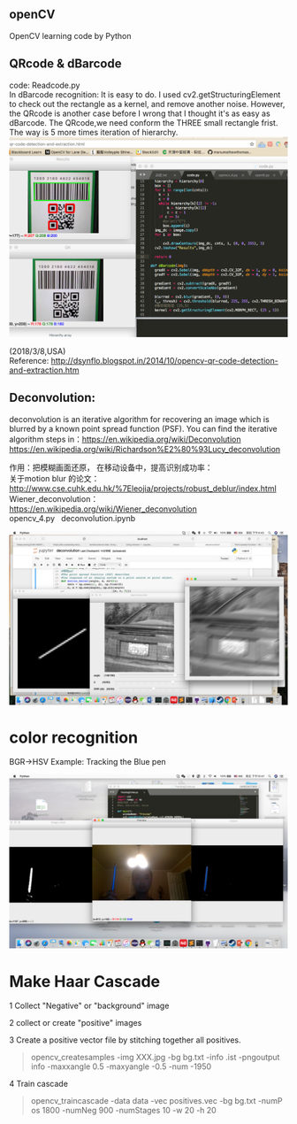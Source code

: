 ## openCV

OpenCV learning code by Python  
## QRcode & dBarcode  
code: Readcode.py  
  In dBarcode recognition: It is easy to do. I used cv2.getStructuringElement to check out the rectangle as a kernel, and remove another noise. However, the QRcode is another case before I wrong that I thought it's as easy as dBarcode. The QRcode,we need conform the THREE small rectangle frist. The way is 5 more times iteration of hierarchy. 
![image](https://github.com/YanZiQinKevin/openCV/blob/master/screenshoot/WX20180308-114126%402x.png)

(2018/3/8,USA)  
Reference: http://dsynflo.blogspot.in/2014/10/opencv-qr-code-detection-and-extraction.htm  

## Deconvolution:

deconvolution is an iterative algorithm for recovering an image which is blurred by a known point spread function (PSF). You can find the iterative algorithm steps in：https://en.wikipedia.org/wiki/Deconvolution
https://en.wikipedia.org/wiki/Richardson%E2%80%93Lucy_deconvolution

作用：把模糊画面还原， 在移动设备中，提高识别成功率：  
关于motion blur 的论文： http://www.cse.cuhk.edu.hk/%7Eleojia/projects/robust_deblur/index.html  
Wiener_deconvolution： https://en.wikipedia.org/wiki/Wiener_deconvolution  
opencv_4.py  
deconvolution.ipynb  

![image](https://github.com/YanZiQinKevin/openCV/blob/master/image/decon_shoot.png)


# color recognition
BGR->HSV
Example: Tracking the Blue pen

![TrackingColor](https://github.com/YanZiQinKevin/openCV/blob/master/image/screenshoot.png)



# Make Haar Cascade
1 Collect "Negative" or "background" image

2 collect or create "positive" images

3 Create a positive vector file by stitching   	  together all positives. 

> opencv_createsamples -img XXX.jpg -bg bg.txt -info .ist -pngoutput info -maxxangle 0.5 -maxyangle -0.5 -num -1950

4 Train cascade

>  opencv_traincascade -data data -vec positives.vec -bg bg.txt -numP os 1800 -numNeg 900 -numStages 10 -w 20 -h 20
